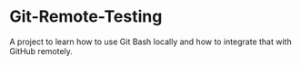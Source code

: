 # Git-Remote-Testing
A project to learn how to use Git Bash locally and how to integrate that with GitHub remotely.
